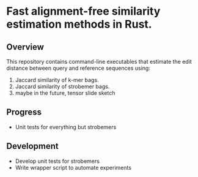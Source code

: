 # Fast alignment-free similarity estimation methods in Rust.

## Overview
This repository contains command-line executables that estimate the edit distance between query and reference sequences using:
1. Jaccard similarity of k-mer bags.
2. Jaccard similarity of strobemer bags.
3. maybe in the future, tensor slide sketch

## Progress
- Unit tests for everything but strobemers

## Development
- Develop unit tests for strobemers
- Write wrapper script to automate experiments
